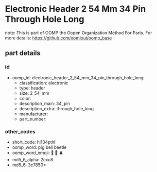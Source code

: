 # Electronic Header 2 54 Mm 34 Pin Through Hole Long  

note: This is part of OOMP the Oopen Organization Method For Parts. For more details: https://github.com/oomlout/oomp_base

##  part details





### id
* oomp_id: electronic_header_2_54_mm_34_pin_through_hole_long
  * classification: electronic
  * type: header
  * size: 2_54_mm
  * color: 
  * description_main: 34_pin
  * description_extra: through_hole_long
  * manufacturer: 
  * part_number: 

### other_codes
* short_code: hi134pthl
* oomp_word: pig bell beetle
* oomp_word_emoji: :pig: :bell: :beetle:
* md5_6_alpha: 2cxu8
* md5_6: 3c7850* 
